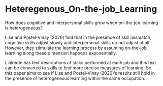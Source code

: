 # Heteregenous_On-the-job_Learning
How does cognitive and interpersonal skills grow when on-the-job learning is heterogeneous?


Lise and Postel-Vinay (2020) find that in the presence of skill mismatch, cognitive skills adjust slowly and interpersonal skills do not adjust at all. However, they stimulate the learning process by assuming on-the-job learning along these dimension happens exponentially.

LinkedIn has text descriptions of tasks performed at each job and this text can be converted to skills to find more precise measures of learning. So, this paper aims to see if Lise and Postel-Vinay (2020)’s results still hold in the presence of heterogeneous learning within the same occupation.
